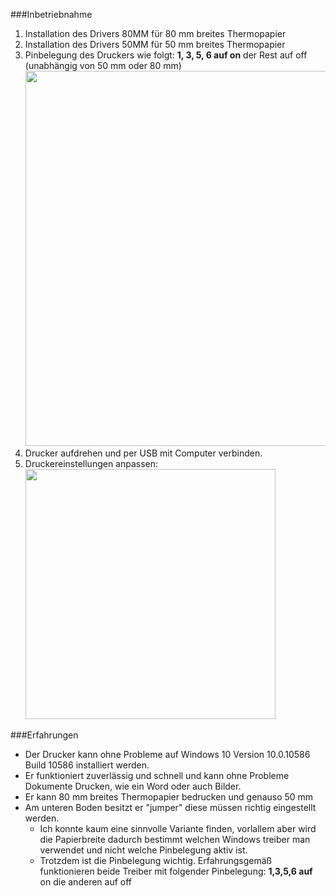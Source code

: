 ###Inbetriebnahme
1. Installation des Drivers 80MM für 80 mm breites Thermopapier
2. Installation des Drivers 50MM für 50 mm breites Thermopapier
3. Pinbelegung des Druckers wie folgt: **1, 3, 5, 6 auf on** der Rest auf off (unabhängig von 50 mm oder 80 mm)  
    <img src="80MM%20Thermal%20Receipt%20Printer%20Hoin/Fotos/Unten.jpg" width="600" />
4. Drucker aufdrehen und per USB mit Computer verbinden.
5. Druckereinstellungen anpassen:  
    <img src="80MM%20Thermal%20Receipt%20Printer%20Hoin/Druckereinstellungen.png" width="400" />

###Erfahrungen
+ Der Drucker kann ohne Probleme auf Windows 10 Version	10.0.10586 Build 10586 installiert werden.
+ Er funktioniert zuverlässig und schnell und kann ohne Probleme Dokumente Drucken, wie ein Word oder auch Bilder.
+ Er kann 80 mm breites Thermopapier bedrucken und genauso 50 mm
+ Am unteren Boden besitzt er "jumper" diese müssen richtig eingestellt werden.
  + Ich konnte kaum eine sinnvolle Variante finden, vorlallem aber wird die Papierbreite dadurch bestimmt welchen Windows treiber man verwendet und nicht welche Pinbelegung aktiv ist.
  + Trotzdem ist die Pinbelegung wichtig. Erfahrungsgemäß funktionieren beide Treiber mit folgender Pinbelegung: **1,3,5,6 auf** on die anderen auf off
